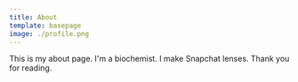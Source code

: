 ```yaml
---
title: About
template: basepage
image: ./profile.png
---
```


This is my about page. I'm a biochemist. I make Snapchat lenses. Thank you for reading.
